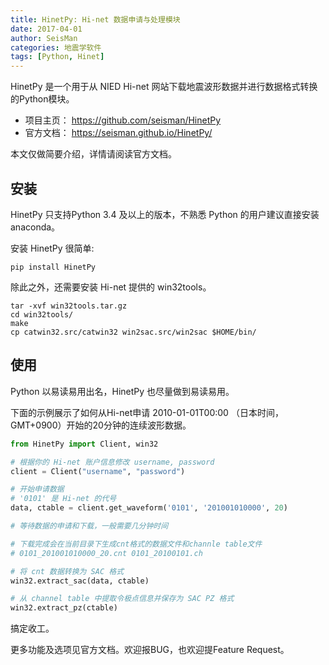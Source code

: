 ```yaml
---
title: HinetPy: Hi-net 数据申请与处理模块
date: 2017-04-01
author: SeisMan
categories: 地震学软件
tags: [Python, Hinet]
---
```


HinetPy 是一个用于从 NIED Hi-net 网站下载地震波形数据并进行数据格式转换的Python模块。

- 项目主页： https://github.com/seisman/HinetPy
- 官方文档： https://seisman.github.io/HinetPy/

本文仅做简要介绍，详情请阅读官方文档。

## 安装

HinetPy 只支持Python 3.4 及以上的版本，不熟悉 Python 的用户建议直接安装 anaconda。

安装 HinetPy 很简单:

    pip install HinetPy

除此之外，还需要安装 Hi-net 提供的 win32tools。

    tar -xvf win32tools.tar.gz
    cd win32tools/
    make
    cp catwin32.src/catwin32 win2sac.src/win2sac $HOME/bin/

## 使用

Python 以易读易用出名，HinetPy 也尽量做到易读易用。

下面的示例展示了如何从Hi-net申请 2010-01-01T00:00 （日本时间，GMT+0900）开始的20分钟的连续波形数据。

```python
from HinetPy import Client, win32

# 根据你的 Hi-net 账户信息修改 username, password
client = Client("username", "password")

# 开始申请数据
# '0101' 是 Hi-net 的代号
data, ctable = client.get_waveform('0101', '201001010000', 20)

# 等待数据的申请和下载，一般需要几分钟时间

# 下载完成会在当前目录下生成cnt格式的数据文件和channle table文件
# 0101_201001010000_20.cnt 0101_20100101.ch

# 将 cnt 数据转换为 SAC 格式
win32.extract_sac(data, ctable)

# 从 channel table 中提取令极点信息并保存为 SAC PZ 格式
win32.extract_pz(ctable)
```

搞定收工。

更多功能及选项见官方文档。欢迎报BUG，也欢迎提Feature Request。
